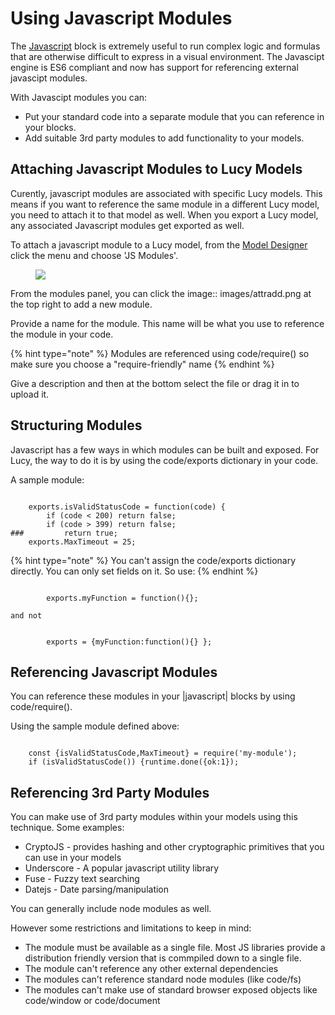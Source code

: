 

# Using Javascript Modules

The [Javascript](es6javascript-ref) block is extremely useful to run complex logic and formulas that are otherwise difficult to express in a visual environment.
The Javascipt engine is ES6 compliant and now has support for referencing external javascipt modules.

With Javascipt modules you can:

* Put your standard code into a separate module that you can reference in your blocks.
* Add suitable 3rd party modules to add functionality to your models.


## Attaching Javascript Modules to Lucy Models
Curently, javascript modules are associated with specific Lucy models.
This means if you want to reference the same module in a different Lucy model, you need to attach it to that model as well.
When you export a Lucy model, any associated Javascript modules get exported as well.

To attach a javascript module to a Lucy model, from the [Model Designer](model-designer) click the menu and choose 'JS Modules'.


<figure><img src=' images/jsmodules.png'></figure>


From the modules panel, you can click the image:: images/attradd.png at the top right to add a new module.

Provide a name for the module. This name will be what you use to reference the module in your code.

{% hint type="note" %}
    Modules are referenced using code/require()  so make sure you choose a "require-friendly" name {% endhint %}

Give a description and then at the bottom select the file or drag it in to upload it.


## Structuring Modules
Javascript has a few ways in which modules can be built and exposed.
For Lucy, the way to do it is by using the  code/exports dictionary in your code.

A sample module:

```

    exports.isValidStatusCode = function(code) {
        if (code < 200) return false;
        if (code > 399) return false;
###         return true;
    exports.MaxTimeout = 25;

```

{% hint type="note" %}
    You can't assign the code/exports dictionary directly. You can only set fields on it.
    So use: {% endhint %}

```

        exports.myFunction = function(){};

```

    and not

```

        exports = {myFunction:function(){} };

```


## Referencing Javascript Modules
You can reference these modules in your |javascript| blocks by using  code/require().


Using the sample module defined above:

```

    const {isValidStatusCode,MaxTimeout} = require('my-module');
    if (isValidStatusCode()) {runtime.done({ok:1});

```

    

## Referencing 3rd Party Modules
You can make use of 3rd party modules within your models using this technique.
Some examples:

* CryptoJS - provides hashing and other cryptographic primitives that you can use in your models
* Underscore - A popular javascript utility library
* Fuse - Fuzzy text searching
* Datejs - Date parsing/manipulation

You can generally include node modules as well. 

However some restrictions and limitations to keep in mind:

* The module must be available as a single file. Most JS libraries provide a distribution friendly version that is commpiled down to a single file.
* The module can't reference any other external dependencies
* The modules can't reference standard node modules (like code/fs)
* The modules can't make use of standard browser exposed objects like code/window or code/document